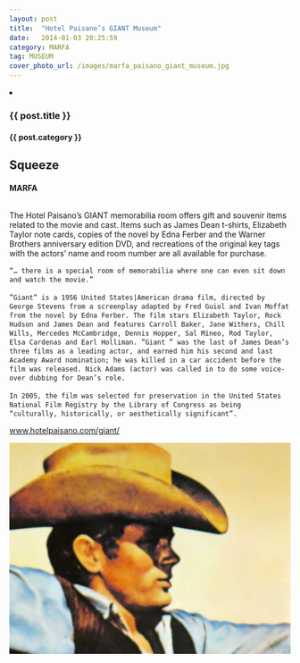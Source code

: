 ```yaml
---
layout: post
title:  "Hotel Paisano’s GIANT Museum"
date:   2014-01-03 20:25:59
category: MARFA
tag: MUSEUM
cover_photo_url: /images/marfa_paisano_giant_museum.jpg
---
```


<li class="item marfa column large-3" data-category="marfa">
    <h3 class="title">{{ post.title }}</h3>
    <h4>{{ post.category }}</h4></a>
</li>

<div class="section-title">
	<h2>Squeeze</h2>
  	<h4>MARFA</h4>
  	<div class="divider-border"></div>
</div> 
<div class="column small-6">
  <p>
	The Hotel Paisano’s GIANT memorabilia room offers gift and souvenir items related to the movie and cast. Items such as James Dean t-shirts, Elizabeth Taylor note cards, copies of the novel by Edna Ferber and the Warner Brothers anniversary edition DVD, and recreations of the original key tags with the actors’ name and room number are all available for purchase.

	“… there is a special room of memorabilia where one can even sit down and watch the movie.”

  	”Giant” is a 1956 United States|American drama film, directed by George Stevens from a screenplay adapted by Fred Guiol and Ivan Moffat from the novel by Edna Ferber. The film stars Elizabeth Taylor, Rock Hudson and James Dean and features Carroll Baker, Jane Withers, Chill Wills, Mercedes McCambridge, Dennis Hopper, Sal Mineo, Rod Taylor, Elsa Cardenas and Earl Holliman. ”Giant ” was the last of James Dean’s three films as a leading actor, and earned him his second and last Academy Award nomination; he was killed in a car accident before the film was released. Nick Adams (actor) was called in to do some voice-over dubbing for Dean’s role.

	In 2005, the film was selected for preservation in the United States National Film Registry by the Library of Congress as being “culturally, historically, or aesthetically significant”.
  <a href="http://hotelpaisano.com/giant/">www.hotelpaisano.com/giant/</a>
  </p>
<div class="column small-6">
    <img src="/images/marfa_paisano_giant_museum.jpg">
</div>   